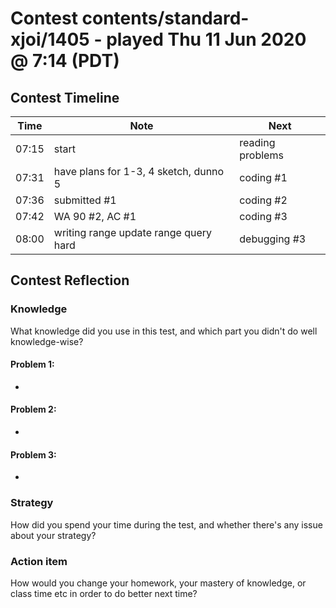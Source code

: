 # Contest contents/standard-xjoi/1405 - played Thu 11 Jun 2020 @ 7:14 (PDT)

## Contest Timeline

| Time | Note | Next |
|----|----|----|
07:15 | start | reading problems
07:31 | have plans for 1-3, 4 sketch, dunno 5 | coding #1
07:36 | submitted #1 | coding #2
07:42 | WA 90 #2, AC #1 | coding #3
08:00 | writing range update range query hard | debugging #3

## Contest Reflection

### Knowledge
What knowledge did you use in this test, and which part you didn't do well knowledge-wise?

#### Problem 1:

-

#### Problem 2:

-

#### Problem 3:

-

### Strategy
How did you spend your time during the test, and whether there's any issue about your strategy?

### Action item
How would you change your homework, your mastery of knowledge, or class time etc in order to do better next time?
